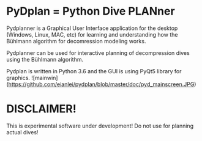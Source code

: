 # PyDplan = Python Dive PLANner

Pydplanner is a Graphical User Interface application for the desktop (Windows, Linux, MAC, etc)
for learning and understanding how the Bühlmann algorithm for decomression modeling works.

Pydplanner can be used for interactive planning of decompression dives using the Bühlmann algorithm.

Pydplan is written in Python 3.6 and the GUI is using PyQt5 library for graphics.
![mainwin] (https://github.com/eianlei/pydplan/blob/master/doc/pyd_mainscreen.JPG)

# DISCLAIMER!
This is experimental software under development! Do not use for planning actual dives!



